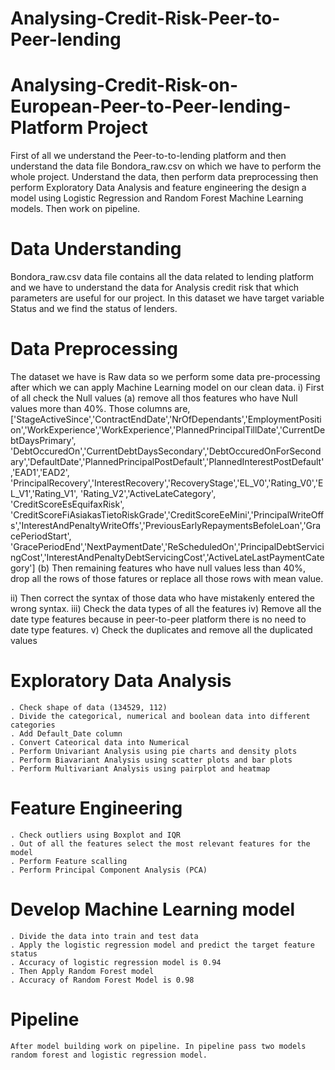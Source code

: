 # Analysing-Credit-Risk-Peer-to-Peer-lending
# Analysing-Credit-Risk-on-European-Peer-to-Peer-lending-Platform Project
First of all we understand the Peer-to-to-lending platform and then understand the data file Bondora_raw.csv on which we have to perform the whole project.
Understand the data, then perform data preprocessing then perform Exploratory Data Analysis and feature engineering the design a model using Logistic Regression and Random Forest Machine Learning models. Then work on pipeline.

# Data Understanding 
Bondora_raw.csv data file contains all the data related to lending platform and we have to understand the data for Analysis credit risk that which parameters are useful for our project. In this dataset we have target variable Status and we find the status of lenders.

# Data Preprocessing
The dataset we have is Raw data so we perform some data pre-processing after which we can apply Machine Learning model on our clean data.
  i) First of all check the Null values
   (a) remove all thos features who have Null values more than 40%. Those columns are,
      ['StageActiveSince','ContractEndDate','NrOfDependants','EmploymentPosition','WorkExperience','WorkExperience','PlannedPrincipalTillDate','CurrentDebtDaysPrimary',
      'DebtOccuredOn','CurrentDebtDaysSecondary','DebtOccuredOnForSecondary','DefaultDate','PlannedPrincipalPostDefault','PlannedInterestPostDefault','EAD1','EAD2',           'PrincipalRecovery','InterestRecovery','RecoveryStage','EL_V0','Rating_V0','EL_V1','Rating_V1', 'Rating_V2','ActiveLateCategory', 'CreditScoreEsEquifaxRisk',    
      'CreditScoreFiAsiakasTietoRiskGrade','CreditScoreEeMini','PrincipalWriteOffs','InterestAndPenaltyWriteOffs','PreviousEarlyRepaymentsBefoleLoan','GracePeriodStart',       'GracePeriodEnd','NextPaymentDate','ReScheduledOn','PrincipalDebtServicingCost','InterestAndPenaltyDebtServicingCost','ActiveLateLastPaymentCategory']
   (b) Then remaining features who have null values less than 40%, drop all the rows of those fatures or replace all those rows with mean value.
  
  ii)  Then correct the syntax of those data who have mistakenly entered the wrong syntax.
  iii) Check the data types of all the features
  iv)  Remove all the date type features because in peer-to-peer platform there is no need to date type features.
  v)   Check the duplicates and remove all the duplicated values
  
  # Exploratory Data Analysis
    . Check shape of data (134529, 112)
    . Divide the categorical, numerical and boolean data into different categories
    . Add Default_Date column
    . Convert Cateorical data into Numerical
    . Perform Univariant Analysis using pie charts and density plots
    . Perform Biavariant Analysis using scatter plots and bar plots
    . Perform Multivariant Analysis using pairplot and heatmap
    
   # Feature Engineering
    . Check outliers using Boxplot and IQR
    . Out of all the features select the most relevant features for the model
    . Perform Feature scalling
    . Perform Principal Component Analysis (PCA)
    
   # Develop Machine Learning model
    . Divide the data into train and test data
    . Apply the logistic regression model and predict the target feature status
    . Accuracy of logistic regression model is 0.94
    . Then Apply Random Forest model
    . Accuracy of Random Forest Model is 0.98
   
   # Pipeline
    After model building work on pipeline. In pipeline pass two models random forest and logistic regression model.
  
